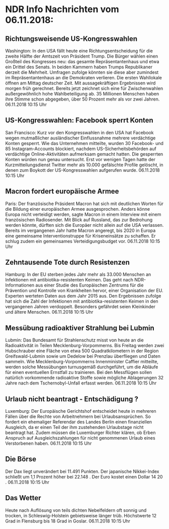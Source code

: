 # NDR Info Nachrichten vom 06.11.2018:


## Richtungsweisende US-Kongresswahlen
Washington: In den USA fällt heute eine Richtungsentscheidung für die zweite Hälfte der Amtszeit von Präsident Trump. Die Bürger wählen einen Großteil des Kongresses neu: das gesamte Repräsentantenhaus und etwa ein Drittel des Senats. In beiden Kammern haben Trumps Republikaner derzeit die Mehrheit. Umfragen zufolge könnten sie diese aber zumindest im Repräsentantenhaus an die Demokraten verlieren. Die ersten Wahllokale öffnen am Mittag deutscher Zeit. Mit aussagekräftigen Ergebnissen wird morgen früh gerechnet. Bereits jetzt zeichnet sich eine für Zwischenwahlen außergewöhnlich hohe Wahlbeteiligung ab. 35 Millionen Menschen haben ihre Stimme schon abgegeben, über 50 Prozent mehr als vor zwei Jahren. 06.11.2018 10:15 Uhr 

## US-Kongresswahlen: Facebook sperrt Konten
San Francisco:		Kurz vor den Kongresswahlen in den USA hat Facebook wegen mutmaßlicher ausländischer Einflussnahme mehrere verdächtige Konten gesperrt. Wie das Unternehmen mitteilte, wurden 30 Facebook- und 85 Instagram-Accounts blockiert, nachdem US-Sicherheitsbehörden auf verdächtige Online-Aktivitäten aufmerksam gemacht hatten. Die gesperrten Konten würden nun genau untersucht. Erst vor wenigen Tagen hatte der Kurzmitteilungsdienst Twitter mehr als 10.000 gefälschte Profile gelöscht, in denen zum Boykott der US-Kongresswahlen aufgerufen wurde. 06.11.2018 10:15 Uhr 

## Macron fordert europäische Armee
Paris: Der französische Präsident Macron hat sich mit deutlichen Worten für die Bildung einer europäischen Armee ausgesprochen. Anders könne Europa nicht verteidigt werden, sagte Macron in einem Interview mit einem französischen Radiosender. Mit Blick auf Russland, das zur Bedrohung werden könnte, dürften sich die Europäer nicht allein auf die USA verlassen. Bereits im vergangenen Jahr hatte Macron angeregt, bis 2020 in Europa eine gemeinsame Interventionstruppe für Kriseneinsätze zu schaffen. Er schlug zudem ein gemeinsames Verteidigungsbudget vor. 06.11.2018 10:15 Uhr 

## Zehntausende Tote durch Resistenzen
Hamburg: In der EU sterben jedes Jahr mehr als 33.000 Menschen an Infektionen mit antibiotika-resistenten Keimen. Das geht nach NDR-Informationen aus einer Studie des Europäischen Zentrums für die Prävention und Kontrolle von Krankheiten hervor, einer Organisation der EU. Experten werteten Daten aus dem Jahr 2015 aus. Den Ergebnissen zufolge hat sich die Zahl der Infektionen mit antibiotika-resistenten Keimen in den vergangenen Jahren verdoppelt. Besonders gefährdet seien Kleinkinder und ältere Menschen. 06.11.2018 10:15 Uhr 

## Messübung radioaktiver Strahlung bei Lubmin
Lubmin: Das Bundesamt für Strahlenschutz misst von heute an die Radioaktivität in Teilen Mecklenburg-Vorpommerns. Bis Freitag werden zwei Hubschrauber eine Fläche von etwa 500 Quadratkilometern in der Region Greifswald-Lubmin sowie um Dedelow bei Prenzlau überfliegen und Daten sammeln. Wie Mecklenburg-Vorpommerns Innenminister Caffier mitteilte, werden solche Messübungen turnusgemäß durchgeführt, um die Abläufe für einen eventuellen Ernstfall zu trainieren. Bei den Messflügen sollen natürlich vorkommende radioaktive Stoffe sowie mögliche Ablagerungen 32 Jahre nach dem Tschernobyl-Unfall erfasst werden. 06.11.2018 10:15 Uhr 

## Urlaub nicht beantragt - Entschädigung ?
Luxemburg:	Der Europäische Gerichtshof entscheidet heute in mehreren Fällen über die Rechte von Arbeitnehmern bei Urlaubsansprüchen. So fordert ein ehemaliger Referendar des Landes Berlin einen finanziellen Ausgleich, da er einen Teil der ihm zustehenden Urlaubstage nicht beantragt hat. Zudem müssen die Luxemburger Richter klären, ob Erben Anspruch auf Ausgleichszahlungen für nicht genommenen Urlaub eines Verstorbenen haben. 06.11.2018 10:15 Uhr 

## Die Börse
Der Dax liegt unverändert bei  11.491  Punkten. Der japanische Nikkei-Index schließt um  1,1  Prozent höher bei  22.148 . Der Euro kostet einen Dollar  14 20 . 06.11.2018 10:15 Uhr 

## Das Wetter
Heute nach Auflösung von teils dichten Nebelfeldern oft sonnig und trocken, in Schleswig-Holstein gebietsweise länger trüb. Höchstwerte 12 Grad in Flensburg bis 18 Grad in Goslar. 06.11.2018 10:15 Uhr 

